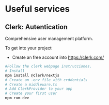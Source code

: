 # Useful services

Clerk: Autentication
---

Comprehensive user management platform.

To get into your project
- Create an free account into https://clerk.com/

```bash
#Follow the clerk webpage instrucciones.
# Install
npm install @clerk/nextjs
# Create an .env file with crddentials
# Create a middleware.ts
# Add ClerkProvider to your app
# Create your first user
npm run dev
```